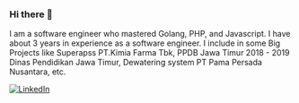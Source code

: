 ### Hi there 👋

I am a software engineer who mastered Golang, PHP, and Javascript. I have about 3 years in experience as a software engineer. I include in some Big Projects like Superapss PT.Kimia Farma Tbk, PPDB Jawa Timur 2018 - 2019 Dinas Pendidikan Jawa Timur, Dewatering system PT Pama Persada Nusantara, etc.


[![LinkedIn](https://img.shields.io/badge/-Findryankp-blue?style=for-the-badge&logo=linkedin&logoColor=white)](https://www.linkedin.com/in/Findryankp/)
